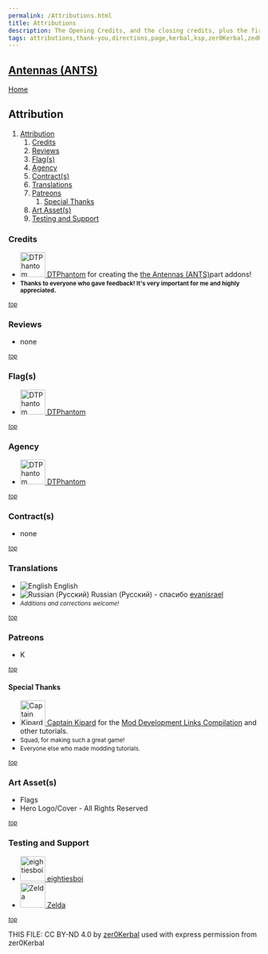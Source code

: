 ```yaml
---
permalink: /Attributions.html
title: Attributions
description: The Opening Credits, and the closing credits, plus the first of two (or is three) end credit scenes
tags: attributions,thank-you,directions,page,kerbal,ksp,zer0Kerbal,zedK
---
```

<!-- Attributions.mdv1.0.1.0
Antennas (ANTS)
created: 17 Mar 2022
updated: 07 Aug 2023 

TEMPLATE: Attributions.md v1.1.0.0
created: 01 Feb 2022
updated: 07 Aug 2023

THIS FILE: CC BY-ND 4.0 by zer0Kerbal -->
<script src="https://kit.fontawesome.com/0ea5493613.js" crossorigin="anonymous"></script><i class="fa fa-gear fa-spin fa-3x" style="color: firebrick"></i>

## [Antennas (ANTS)][mod] <!-- omit from toc -->

[Home](./index.md)

## Attribution

1. [Attribution](#attribution)
   1. [Credits](#credits)
   2. [Reviews](#reviews)
   3. [Flag(s)](#flags)
   4. [Agency](#agency)
   5. [Contract(s)](#contracts)
   6. [Translations](#translations)
   7. [Patreons](#patreons)
      1. [Special Thanks](#special-thanks)
   8. [Art Asset(s)](#art-assets)
   9. [Testing and Support](#testing-and-support)

### Credits
<ul>
  <li><a href="https://forum.kerbalspaceprogram.com/index.php?/profile/146393-*/"><img alt="DTPhantom" src="https://forum.kerbalspaceprogram.com/uploads/set_resources_17/84c1e40ea0e759e3f1505eb1788ddf3c_default_photo.png" width="50px" height="50px" > DTPhantom</a> for creating the <a href="https://forum.kerbalspaceprogram.com/index.php?/topic/207329-*/" alt="Antennas (ANTS)"> the Antennas (ANTS)</a>part addons!</li>
  <li><b><small>Thanks to everyone who gave feedback! It's very important for me and highly appreciated.</small></b></li>
</ul>

<small><i>[top](#attribution)</i></small>

### Reviews

* none

<small><i>[top](#attribution)</i></small>

### Flag(s)

<ul>
  <li><a href="https://forum.kerbalspaceprogram.com/index.php?/profile/146393-*/"><img alt="DTPhantom" src="https://forum.kerbalspaceprogram.com/uploads/set_resources_17/84c1e40ea0e759e3f1505eb1788ddf3c_default_photo.png" width="50px" height="50px" > DTPhantom</a></li>
</ul>

<small><i>[top](#attribution)</i></small>

### Agency

<ul>
  <li><a href="https://forum.kerbalspaceprogram.com/index.php?/profile/146393-*/"><img alt="DTPhantom" src="https://forum.kerbalspaceprogram.com/uploads/set_resources_17/84c1e40ea0e759e3f1505eb1788ddf3c_default_photo.png" width="50px" height="50px" > DTPhantom</a></li>
</ul>

<small><i>[top](#attribution)</i></small>

### Contract(s)

* none

<small><i>[top](#attribution)</i></small>

### Translations

<ul>
  <li><img src="https://raw.githubusercontent.com/zer0Kerbal/zer0Kerbal/master/img/EN.png" alt="English" style="zoom:100%;" /> English</li>
  <li><img src="https://raw.githubusercontent.com/zer0Kerbal/zer0Kerbal/zed'K/img/RU.png" alt="Russian (Русский)" style="zoom:100%;" /> Russian (Русский) - спасибо <a href="https://github.com/TheKyrlukCat" alt="TheKyrlukCat">evanisrael</a></li>
  <li><small><i>Additions and corrections welcome!</i></small></li>
</ul>

<small><i>[top](#attribution)</i></small>

### Patreons

* K

<small><i>[top](#attribution)</i></small>

#### Special Thanks

<ul>
  <li><a href="https://forum.kerbalspaceprogram.com/index.php?/profile/70516-*/"><img alt="Captain Kipard" src="https://kerbal-forum-uploads.s3.us-west-2.amazonaws.com/monthly_12_2015/itsame.png.3227b08e54fc9e3eaa0c6c2ad8e9ad07.thumb.png.5d3a3eb0344a23048ea58826e47b9781.png" width="50px" height="50px" > Captain Kipard</a> for the <a href="https://forum.kerbalspaceprogram.com/index.php?/topic/85372-*/"> Mod Development Links Compilation</a> and other tutorials.</li>
  <li><small>Squad, for making such a great game!</small></li>
  <li><small>Everyone else who made modding tutorials.</small></li>
</ul>

<small><i>[top](#attribution)</i></small>

### Art Asset(s)

* Flags
* Hero Logo/Cover - All Rights Reserved

<small><i>[top](#attribution)</i></small>

### Testing and Support

<ul>
  <li><a href="https://forum.kerbalspaceprogram.com/index.php?/profile/133828-eightiesboi/"><img alt="eightiesboi" src="https://kerbal-forum-uploads.s3.us-west-2.amazonaws.com/monthly_2018_01/happy_velociraptor_dinosaur_greeting_cards-r918b99ab65894a198682f360e419773a_xvuak_8byvr_512.thumb.jpg.00c28897eef8a91ee74f6cb59a9bbb5f.jpg" width="50px" height="50px"> eightiesboi</a></li>
  <li><a href="https://forum.kerbalspaceprogram.com/index.php?/profile/66411-zelda/"><img alt="Zelda" src="https://kerbal-forum-uploads.s3.us-west-2.amazonaws.com/monthly_2019_07/LoZ_RGB_960x960.thumb.jpg.32a815400e819b11482764bdea71373c.jpg" width="50px" height="50px"> Zelda</a></li>
</ul>

<small><i>[top](#attribution)</i></small>

THIS FILE: CC BY-ND 4.0 by [zer0Kerbal](https://github.com/zer0Kerbal)
  used with express permission from zer0Kerbal

[mod]: https://www.curseforge.com/kerbal/ksp-mods/Antennas "Antennas (ANTS)"